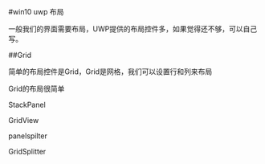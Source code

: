 #win10 uwp 布局
<!--more-->

一般我们的界面需要布局，UWP提供的布局控件多，如果觉得还不够，可以自己写。


##Grid

简单的布局控件是Grid，Grid是网格，我们可以设置行和列来布局



Grid的布局很简单



StackPanel



GridView





panelspilter

GridSplitter


